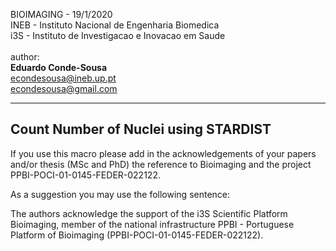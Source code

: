 BIOIMAGING - 19/1/2020 \
INEB -  Instituto Nacional de Engenharia Biomedica \
i3S - Instituto de Investigacao e Inovacao em Saude \
 \
author: \
**Eduardo Conde-Sousa** \
[econdesousa@ineb.up.pt](mailto:econdesousa@ineb.up.pt) \
[econdesousa@gmail.com](mailto:econdesousa@gmail.com)

-------------------------------------------------------------------------- 
**Count Number of Nuclei using STARDIST**
--------------------------------------------------------------------------

If you use this macro please add in the acknowledgements 
of your papers and/or thesis (MSc and PhD) the reference 
to Bioimaging and the project PPBI-POCI-01-0145-FEDER-022122. 

As a suggestion you may use the following sentence:

The authors acknowledge the support of the i3S Scientific Platform 
Bioimaging, member of the national infrastructure 
PPBI - Portuguese Platform of Bioimaging (PPBI-POCI-01-0145-FEDER-022122).
